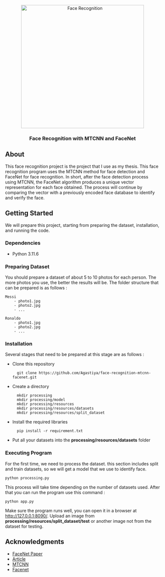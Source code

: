 <p align="center"><a href="#">
    <img src="https://learn.g2.com/hubfs/G2CM_FI454_Learn_Article_Images_%5BFacial_recognition%5D_V1a-1.png" width="400" alt="Face Recognition"></a>
    <br>
    <h3 align="center">Face Recognition with MTCNN and FaceNet</h3>
</p>

## About
This face recognition project is the project that I use as my thesis. This face recognition program uses the MTCNN method for face detection and FaceNet for face recognition. In short, after the face detection process using MTCNN, the FaceNet algorithm produces a unique vector representation for each face obtained. The process will continue by comparing the vector with a previously encoded face database to identify and verify the face.

## Getting Started
We will prepare this project, starting from preparing the dataset, installation, and running the code.

### Dependencies
* Python 3.11.6

### Preparing Dataset
You should prepare a dataset of about 5 to 10 photos for each person. The more photos you use, the better the results will be. The folder structure that can be prepared is as follows :
    
    Messi
        - photo1.jpg
        - photo2.jpg
        - ...

    Ronaldo
        - photo1.jpg
        - photo2.jpg
        - ...

### Installation
Several stages that need to be prepared at this stage are as follows :

* Clone this repository

        git clone https://github.com/Agastiya/face-recognition-mtcnn-facenet.git

* Create a directory

        mkdir processing
        mkdir processing/model
        mkdir processing/resources
        mkdir processing/resources/datasets
        mkdir processing/resources/split_dataset

* Install the required libraries

        pip install -r requirement.txt

* Put all your datasets into the **processing/resources/datasets** folder

### Executing Program
For the first time, we need to process the dataset. this section includes split and train datasets, so we will get a model that we use to identify face.

    python processing.py

This process will take time depending on the number of datasets used. After that you can run the program use this command :

    python app.py

Make sure the program runs well, you can open it in a browser at http://127.0.0.1:8090/. Upload an image from **processing/resources/split_dataset/test** or another image not from the dataset for testing.

## Acknowledgments
* [FaceNet Paper](https://www.researchgate.net/publication/273471270_FaceNet_A_Unified_Embedding_for_Face_Recognition_and_Clustering)
* [Article](https://medium.com/@culuma/face-recognition-with-facenet-and-mtcnn-11e77240adb6)
* [MTCNN](https://github.com/ipazc/mtcnn)
* [Facenet](https://github.com/davidsandberg/facenet)